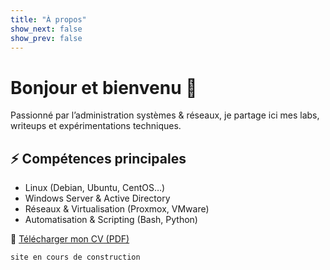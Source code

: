 ```yaml
---
title: "À propos"
show_next: false
show_prev: false
---
```


# Bonjour et bienvenu 👋
Passionné par l’administration systèmes & réseaux, je partage ici mes labs, writeups et expérimentations techniques.

## ⚡ Compétences principales
- Linux (Debian, Ubuntu, CentOS…)
- Windows Server & Active Directory
- Réseaux & Virtualisation (Proxmox, VMware)
- Automatisation & Scripting (Bash, Python)

📄 [Télécharger mon CV (PDF)](/cv/cv_fr.pdf)
``` 
site en cours de construction
``` 